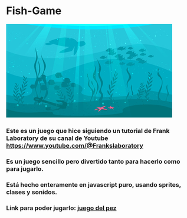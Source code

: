 # Fish-Game

![under sea](/juego-javascript/skathi180500143.jpg)

### Este es un juego que hice siguiendo un tutorial de Frank Laboratory de su canal de Youtube https://www.youtube.com/@Frankslaboratory  

### Es un juego sencillo pero divertido tanto para hacerlo como para jugarlo.  
### Está hecho enteramente en javascript puro, usando sprites, clases y sonidos.

### Link para poder jugarlo: [juego del pez](https://fish-bubble.netlify.app/)
